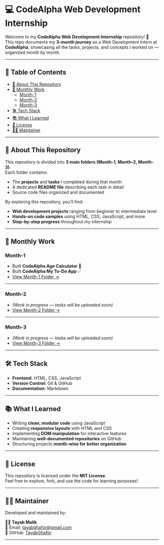 # 💻 CodeAlpha Web Development Internship

Welcome to my **CodeAlpha Web Development Internship** repository! 🚀  
This repo documents my **3-month journey** as a Web Development Intern at **CodeAlpha**, showcasing all the tasks, projects, and concepts I worked on — organized month by month.

---

## 📌 Table of Contents

- [📖 About This Repository](#-about-this-repository)
- [📅 Monthly Work](#-monthly-work)
  - [Month-1](#month-1)
  - [Month-2](#month-2)
  - [Month-3](#month-3)
- [🛠 Tech Stack](#-tech-stack)
- [📚 What I Learned](#-what-i-learned)
- [📜 License](#-license)
- [🙋‍♂️ Maintainer](#-maintainer)

---

## 📖 About This Repository

This repository is divided into **3 main folders (Month-1, Month-2, Month-3)**.  
Each folder contains:
- The **projects** and **tasks** I completed during that month  
- A dedicated **README file** describing each task in detail  
- Source code files organized and documented

By exploring this repository, you’ll find:
- **Web development projects** ranging from beginner to intermediate level  
- **Hands-on code samples** using HTML, CSS, JavaScript, and more  
- **Step-by-step progress** throughout my internship  

---

## 📅 Monthly Work

### **Month-1**  
- Built **CodeAlpha Age Calculator** 🧮  
- Built **CodeAlpha My To-Do App** ✅  
- [View Month-1 Folder →](./Month-1)

---

### **Month-2**  
- *(Work in progress — tasks will be uploaded soon)*  
- [View Month-2 Folder →](./Month-2)

---

### **Month-3**  
- *(Work in progress — tasks will be uploaded soon)*  
- [View Month-3 Folder →](./Month-3)

---

## 🛠 Tech Stack

- **Frontend:** HTML, CSS, JavaScript  
- **Version Control:** Git & GitHub  
- **Documentation:** Markdown  

---

## 📚 What I Learned

- Writing **clean, modular code** using JavaScript  
- Creating **responsive layouts** with HTML and CSS  
- Implementing **DOM manipulation** for interactive features  
- Maintaining **well-documented repositories** on GitHub  
- Structuring projects **month-wise for better organization**  

---

## 📜 License

This repository is licensed under the **MIT License**.  
Feel free to explore, fork, and use the code for learning purposes!

---

## 🙋‍♂️ Maintainer

Developed and maintained by:

👨‍💻 **Tayab Malik**  
📧 Email: [tayabghafor@gmail.com](mailto:tayabghafor@gmail.com)  
🔗 GitHub: [TayabGhafor](https://github.com/TayabGhafor)

---

